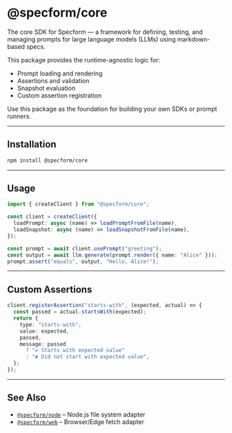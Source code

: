 # @specform/core

The core SDK for Specform — a framework for defining, testing, and managing prompts for large language models (LLMs) using markdown-based specs.

This package provides the runtime-agnostic logic for:

- Prompt loading and rendering
- Assertions and validation
- Snapshot evaluation
- Custom assertion registration

Use this package as the foundation for building your own SDKs or prompt runners.

---

## Installation

```bash
npm install @specform/core
```

---

## Usage

```ts
import { createClient } from "@specform/core";

const client = createClient({
  loadPrompt: async (name) => loadPromptFromFile(name),
  loadSnapshot: async (name) => loadSnapshotFromFile(name),
});

const prompt = await client.usePrompt("greeting");
const output = await llm.generate(prompt.render({ name: "Alice" }));
prompt.assert("equals", output, "Hello, Alice!");
```

---

## Custom Assertions

```ts
client.registerAssertion("starts-with", (expected, actual) => {
  const passed = actual.startsWith(expected);
  return {
    type: "starts-with",
    value: expected,
    passed,
    message: passed
      ? "✔ Starts with expected value"
      : "✘ Did not start with expected value",
  };
});
```

---

## See Also

- [`@specform/node`](../node) – Node.js file system adapter
- [`@specform/web`](../web) – Browser/Edge fetch adapter
